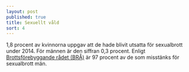 ```yaml
---
layout: post
published: true
title: Sexuellt våld
sort: 4
---
```


1,8 procent av kvinnorna uppgav att de hade blivit utsatta för sexualbrott under 2014. För männen är den siffran 0,3 procent. Enligt [Brottsförebyggande rådet (BRÅ)](http://www.bra.se/bra/brott-och-statistik/valdtakt-och-sexualbrott.html) är 97 procent av de som misstänks för sexualbrott män.
